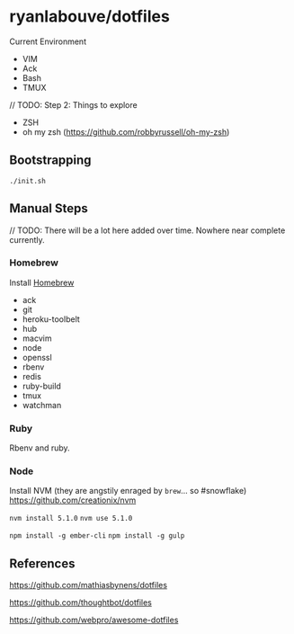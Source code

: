 # ryanlabouve/dotfiles

Current Environment
* VIM
* Ack
* Bash
* TMUX

// TODO: 
Step 2: Things to explore
* ZSH
* oh my zsh (https://github.com/robbyrussell/oh-my-zsh)

## Bootstrapping

`./init.sh`

## Manual Steps

// TODO: There will be a lot here added over time. Nowhere near complete
currently.

### Homebrew

Install [Homebrew](http://brew.sh/)
* ack
* git
* heroku-toolbelt
* hub
* macvim
* node
* openssl
* rbenv
* redis
* ruby-build
* tmux
* watchman

### Ruby

Rbenv and ruby.

### Node

Install NVM (they are angstily enraged by `brew`... so #snowflake)
https://github.com/creationix/nvm

`nvm install 5.1.0`
`nvm use 5.1.0`

`npm install -g ember-cli`
`npm install -g gulp`

## References

https://github.com/mathiasbynens/dotfiles

https://github.com/thoughtbot/dotfiles

https://github.com/webpro/awesome-dotfiles
